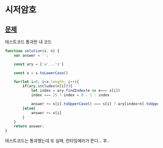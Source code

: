 # 시저암호

## [문제](https://programmers.co.kr/learn/courses/30/lessons/12926)

테스트코드 통과한 내 코드

```js
function solution(s, n) {
    var answer = '';

    const ary = ['a'...'z']

    const x = s.toLowerCase()

    for(let i=0; i<x.length; i++){
        if(ary.includes(x[i])){
            let index = ary.findIndex(e => e=== x[i])
            index === 25 ? index = 0 - 1 : index

            answer += s[i].toUpperCase() === s[i] ? ary[index+n].toUpperCase() : ary[index + n]
        }else{
            answer += x[i]
        }
    }
    return answer;
}
```

테스트코드는 통과했는데 또 실패, 런타임에러가 뜬다... 후..
